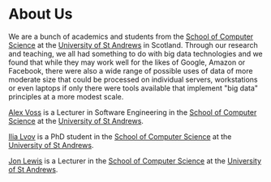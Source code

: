 # About Us 

We are a bunch of academics and students from the 
[School of Computer Science](https://www.cs.st-andrews.ac.uk) 
at the [University of St Andrews](https://www.st-andrews.ac.uk) in Scotland.
Through our research and teaching, we all had something to do with big data 
technologies and we found that while they may work well for the likes of Google, 
Amazon or Facebook, there were also a wide range of possible uses of data of 
more moderate size that could be processed on individual servers, workstations 
or even laptops if only there were tools available that implement "big data"
principles at a more modest scale. 

[Alex Voss](http://www.alexandervoss.de) is a Lecturer in Software Engineering in the 
[School of Computer Science](https://www.cs.st-andrews.ac.uk) at the 
[University of St Andrews](https://www.st-andrews.ac.uk). 

[Ilia Lvov](https://scholar.google.co.uk/citations?user=dZxi1Q8AAAAJ) is a PhD student in the 
[School of Computer Science](https://www.cs.st-andrews.ac.uk) at the 
[University of St Andrews](https://www.st-andrews.ac.uk). 

[Jon Lewis](https://www.cs.st-andrews.ac.uk/directory/person?id=jonl) is a Lecturer in the
[School of Computer Science](https://www.cs.st-andrews.ac.uk) at the 
[University of St Andrews](https://www.st-andrews.ac.uk). 

